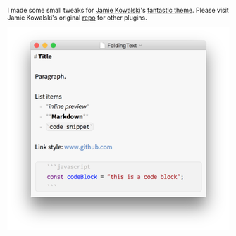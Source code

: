 I made some small tweaks for [Jamie Kowalski](https://github.com/jamiekowalski)'s [fantastic theme](https://github.com/jamiekowalski/foldingtext-extra/tree/master/theme%20basic.ftplugin). Please visit Jamie Kowalski's original [repo](https://github.com/jamiekowalski/foldingtext-extra) for other plugins.

![Theme Screenshot](theme-basic.ftplugin/assets/foldingtext-theme.png?raw=true)
